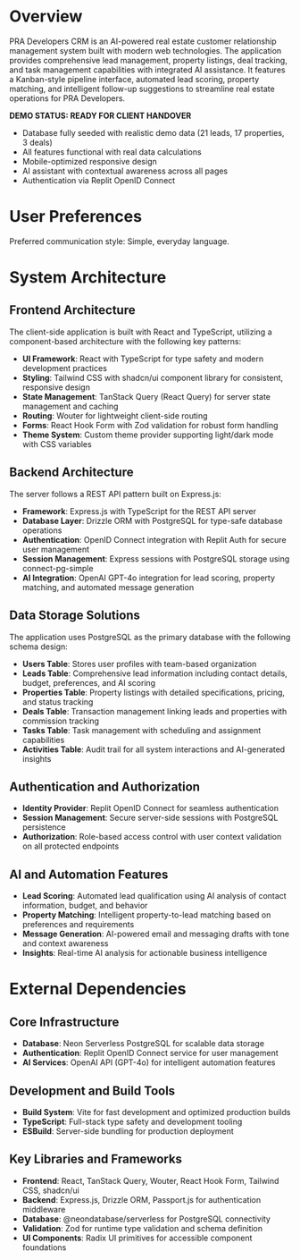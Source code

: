 # Overview

PRA Developers CRM is an AI-powered real estate customer relationship management system built with modern web technologies. The application provides comprehensive lead management, property listings, deal tracking, and task management capabilities with integrated AI assistance. It features a Kanban-style pipeline interface, automated lead scoring, property matching, and intelligent follow-up suggestions to streamline real estate operations for PRA Developers.

**DEMO STATUS: READY FOR CLIENT HANDOVER** 
- Database fully seeded with realistic demo data (21 leads, 17 properties, 3 deals)
- All features functional with real data calculations
- Mobile-optimized responsive design
- AI assistant with contextual awareness across all pages
- Authentication via Replit OpenID Connect

# User Preferences

Preferred communication style: Simple, everyday language.

# System Architecture

## Frontend Architecture
The client-side application is built with React and TypeScript, utilizing a component-based architecture with the following key patterns:

- **UI Framework**: React with TypeScript for type safety and modern development practices
- **Styling**: Tailwind CSS with shadcn/ui component library for consistent, responsive design
- **State Management**: TanStack Query (React Query) for server state management and caching
- **Routing**: Wouter for lightweight client-side routing
- **Forms**: React Hook Form with Zod validation for robust form handling
- **Theme System**: Custom theme provider supporting light/dark mode with CSS variables

## Backend Architecture
The server follows a REST API pattern built on Express.js:

- **Framework**: Express.js with TypeScript for the REST API server
- **Database Layer**: Drizzle ORM with PostgreSQL for type-safe database operations
- **Authentication**: OpenID Connect integration with Replit Auth for secure user management
- **Session Management**: Express sessions with PostgreSQL storage using connect-pg-simple
- **AI Integration**: OpenAI GPT-4o integration for lead scoring, property matching, and automated message generation

## Data Storage Solutions
The application uses PostgreSQL as the primary database with the following schema design:

- **Users Table**: Stores user profiles with team-based organization
- **Leads Table**: Comprehensive lead information including contact details, budget, preferences, and AI scoring
- **Properties Table**: Property listings with detailed specifications, pricing, and status tracking
- **Deals Table**: Transaction management linking leads and properties with commission tracking
- **Tasks Table**: Task management with scheduling and assignment capabilities
- **Activities Table**: Audit trail for all system interactions and AI-generated insights

## Authentication and Authorization
- **Identity Provider**: Replit OpenID Connect for seamless authentication
- **Session Management**: Secure server-side sessions with PostgreSQL persistence
- **Authorization**: Role-based access control with user context validation on all protected endpoints

## AI and Automation Features
- **Lead Scoring**: Automated lead qualification using AI analysis of contact information, budget, and behavior
- **Property Matching**: Intelligent property-to-lead matching based on preferences and requirements
- **Message Generation**: AI-powered email and messaging drafts with tone and context awareness
- **Insights**: Real-time AI analysis for actionable business intelligence

# External Dependencies

## Core Infrastructure
- **Database**: Neon Serverless PostgreSQL for scalable data storage
- **Authentication**: Replit OpenID Connect service for user management
- **AI Services**: OpenAI API (GPT-4o) for intelligent automation features

## Development and Build Tools
- **Build System**: Vite for fast development and optimized production builds
- **TypeScript**: Full-stack type safety and development tooling
- **ESBuild**: Server-side bundling for production deployment

## Key Libraries and Frameworks
- **Frontend**: React, TanStack Query, Wouter, React Hook Form, Tailwind CSS, shadcn/ui
- **Backend**: Express.js, Drizzle ORM, Passport.js for authentication middleware
- **Database**: @neondatabase/serverless for PostgreSQL connectivity
- **Validation**: Zod for runtime type validation and schema definition
- **UI Components**: Radix UI primitives for accessible component foundations